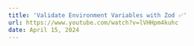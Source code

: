 ```yaml
---
title: 'Validate Environment Variables with Zod ✅'
url: https://www.youtube.com/watch?v=lVHHpm4kuhc
date: April 15, 2024
---
```

